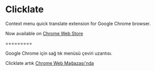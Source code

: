 # Clicklate

Context menu quick translate extension for Google Chrome browser.

Now available
on [Chrome Web Store](https://chrome.google.com/webstore/detail/clicklate/kjeeaojnfbcledliboggbfklmomlalkj)

=========

Google Chrome için sağ tık menüsü çeviri uzantısı.

Clicklate
artık [Chrome Web Mağazası'nda](https://chrome.google.com/webstore/detail/clicklate/kjeeaojnfbcledliboggbfklmomlalkj)
